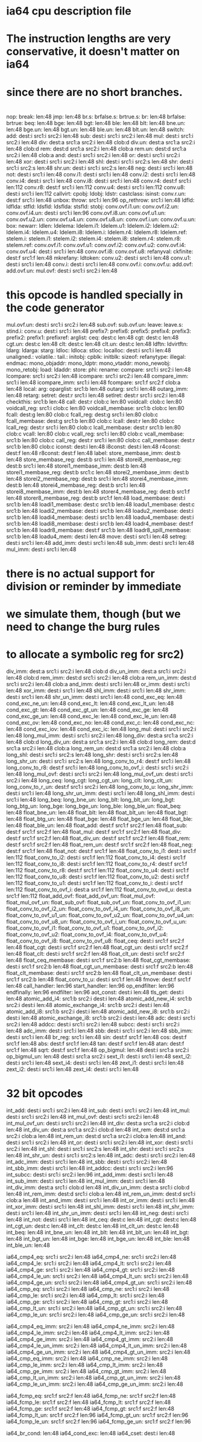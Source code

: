 # ia64 cpu description file
#
# The instruction lengths are very conservative, it doesn't matter on ia64
# since there are no short branches.
#

nop:
break: len:48
jmp: len:48
br.s:
brfalse.s:
brtrue.s:
br: len:48
brfalse:
brtrue:
beq: len:48
bge: len:48
bgt: len:48
ble: len:48
blt: len:48
bne.un: len:48
bge.un: len:48
bgt.un: len:48
ble.un: len:48
blt.un: len:48
switch:
add: dest:i src1:i src2:i len:48
sub: dest:i src1:i src2:i len:48
mul: dest:i src1:i src2:i len:48
div: dest:a src1:a src2:i len:48 clob:d
div.un: dest:a src1:a src2:i len:48 clob:d
rem: dest:d src1:a src2:i len:48 clob:a
rem.un: dest:d src1:a src2:i len:48 clob:a
and: dest:i src1:i src2:i len:48
or: dest:i src1:i src2:i len:48
xor: dest:i src1:i src2:i len:48
shl: dest:i src1:i src2:s len:48
shr: dest:i src1:i src2:s len:48
shr.un: dest:i src1:i src2:s len:48
neg: dest:i src1:i len:48
not: dest:i src1:i len:48
conv.i1: dest:i src1:i len:48
conv.i2: dest:i src1:i len:48
conv.i4: dest:i src1:i len:48
conv.i8: dest:i src1:i len:48
conv.r4: dest:f src1:i len:112
conv.r8: dest:f src1:i len:112
conv.u4: dest:i src1:i len:112
conv.u8: dest:i src1:i len:112
callvirt:
cpobj:
ldobj:
ldstr:
castclass:
isinst:
conv.r.un: dest:f src1:i len:48
unbox:
throw: src1:i len:96
op_rethrow: src1:i len:48
ldfld:
ldflda:
stfld:
ldsfld:
ldsflda:
stsfld:
stobj:
conv.ovf.i1.un:
conv.ovf.i2.un:
conv.ovf.i4.un: dest:i src1:i len:96
conv.ovf.i8.un:
conv.ovf.u1.un:
conv.ovf.u2.un:
conv.ovf.u4.un: 
conv.ovf.u8.un:
conv.ovf.i.un:
conv.ovf.u.un:
box:
newarr:
ldlen:
ldelema:
ldelem.i1:
ldelem.u1:
ldelem.i2:
ldelem.u2:
ldelem.i4:
ldelem.u4:
ldelem.i8:
ldelem.i:
ldelem.r4:
ldelem.r8:
ldelem.ref:
stelem.i:
stelem.i1:
stelem.i2:
stelem.i4:
stelem.i8:
stelem.r4:
stelem.r8:
stelem.ref:
conv.ovf.i1:
conv.ovf.u1:
conv.ovf.i2:
conv.ovf.u2:
conv.ovf.i4:
conv.ovf.u4: dest:i src1:i len:48
conv.ovf.i8:
conv.ovf.u8:
refanyval:
ckfinite: dest:f src1:f len:48
mkrefany:
ldtoken:
conv.u2: dest:i src1:i len:48
conv.u1: dest:i src1:i len:48
conv.i: dest:i src1:i len:48
conv.ovf.i:
conv.ovf.u:
add.ovf:
add.ovf.un:
mul.ovf: dest:i src1:i src2:i len:48
# this opcode is handled specially in the code generator
mul.ovf.un: dest:i src1:i src2:i len:48
sub.ovf:
sub.ovf.un:
leave:
leave.s:
stind.i:
conv.u: dest:i src1:i len:48
prefix7:
prefix6:
prefix5:
prefix4:
prefix3:
prefix2:
prefix1:
prefixref:
arglist:
ceq: dest:c len:48
cgt: dest:c len:48
cgt.un: dest:c len:48
clt: dest:c len:48
clt.un: dest:c len:48
ldftn:
ldvirtftn:
ldarg:
ldarga:
starg:
ldloc:
ldloca:
stloc:
localloc: dest:i src1:i len:48
unaligned.:
volatile.:
tail.:
initobj:
cpblk:
initblk:
sizeof:
refanytype:
illegal:
endmac:
mono_objaddr:
mono_ldptr:
mono_vtaddr:
mono_newobj:
mono_retobj:
load:
ldaddr:
store:
phi:
rename:
compare: src1:i src2:i len:48
lcompare: src1:i src2:i len:48
icompare: src1:i src2:i len:48
compare_imm: src1:i len:48
icompare_imm: src1:i len:48
fcompare: src1:f src2:f clob:a len:48
local:
arg:
oparglist: src1:b len:48
outarg: src1:i len:48
outarg_imm: len:48
retarg:
setret: dest:r src1:i len:48
setlret: dest:r src1:i src2:i len:48
checkthis: src1:b len:48
call: dest:r clob:c len:80
voidcall: clob:c len:80
voidcall_reg: src1:i clob:c len:80
voidcall_membase: src1:b clob:c len:80
fcall: dest:g len:80 clob:c
fcall_reg: dest:g src1:i len:80 clob:c
fcall_membase: dest:g src1:b len:80 clob:c
lcall: dest:r len:80 clob:c
lcall_reg: dest:r src1:i len:80 clob:c
lcall_membase: dest:r src1:b len:80 clob:c
vcall: len:80 clob:c
vcall_reg: src1:i len:80 clob:c
vcall_membase: src1:b len:80 clob:c
call_reg: dest:r src1:i len:80 clob:c
call_membase: dest:r src1:b len:80 clob:c
iconst: dest:i len:48
i8const: dest:i len:48
r4const: dest:f len:48
r8const: dest:f len:48
label:
store_membase_imm: dest:b len:48
store_membase_reg: dest:b src1:i len:48
storei8_membase_reg: dest:b src1:i len:48
storei1_membase_imm: dest:b len:48
storei1_membase_reg: dest:b src1:c len:48
storei2_membase_imm: dest:b len:48
storei2_membase_reg: dest:b src1:i len:48
storei4_membase_imm: dest:b len:48
storei4_membase_reg: dest:b src1:i len:48
storei8_membase_imm: dest:b len:48
storer4_membase_reg: dest:b src1:f len:48
storer8_membase_reg: dest:b src1:f len:48
load_membase: dest:i src1:b len:48
loadi1_membase: dest:c src1:b len:48
loadu1_membase: dest:c src1:b len:48
loadi2_membase: dest:i src1:b len:48
loadu2_membase: dest:i src1:b len:48
loadi4_membase: dest:i src1:b len:48
loadu4_membase: dest:i src1:b len:48
loadi8_membase: dest:i src1:b len:48
loadr4_membase: dest:f src1:b len:48
loadr8_membase: dest:f src1:b len:48
loadr8_spill_membase: src1:b len:48
loadu4_mem: dest:i len:48
move: dest:i src1:i len:48
setreg: dest:i src1:i len:48
add_imm: dest:i src1:i len:48
sub_imm: dest:i src1:i len:48
mul_imm: dest:i src1:i len:48
# there is no actual support for division or reminder by immediate
# we simulate them, though (but we need to change the burg rules 
# to allocate a symbolic reg for src2)
div_imm: dest:a src1:i src2:i len:48 clob:d
div_un_imm: dest:a src1:i src2:i len:48 clob:d
rem_imm: dest:d src1:i src2:i len:48 clob:a
rem_un_imm: dest:d src1:i src2:i len:48 clob:a
and_imm: dest:i src1:i len:48
or_imm: dest:i src1:i len:48
xor_imm: dest:i src1:i len:48
shl_imm: dest:i src1:i len:48
shr_imm: dest:i src1:i len:48
shr_un_imm: dest:i src1:i len:48
cond_exc_eq: len:48
cond_exc_ne_un: len:48
cond_exc_lt: len:48
cond_exc_lt_un: len:48
cond_exc_gt: len:48
cond_exc_gt_un: len:48
cond_exc_ge: len:48
cond_exc_ge_un: len:48
cond_exc_le: len:48
cond_exc_le_un: len:48
cond_exc_ov: len:48
cond_exc_no: len:48
cond_exc_c: len:48
cond_exc_nc: len:48
cond_exc_iov: len:48
cond_exc_ic: len:48
long_mul: dest:i src1:i src2:i len:48
long_mul_imm: dest:i src1:i src2:i len:48
long_div: dest:a src1:a src2:i len:48 clob:d
long_div_un: dest:a src1:a src2:i len:48 clob:d
long_rem: dest:d src1:a src2:i len:48 clob:a
long_rem_un: dest:d src1:a src2:i len:48 clob:a
long_shl: dest:i src1:i src2:s len:48
long_shr: dest:i src1:i src2:s len:48
long_shr_un: dest:i src1:i src2:s len:48
long_conv_to_r4: dest:f src1:i len:48
long_conv_to_r8: dest:f src1:i len:48
long_conv_to_ovf_i: dest:i src1:i src2:i len:48
long_mul_ovf: dest:i src1:i src2:i len:48
long_mul_ovf_un: dest:i src1:i src2:i len:48
long_ceq:
long_cgt:
long_cgt_un:
long_clt:
long_clt_un:
long_conv_to_r_un: dest:f src1:i src2:i len:48 
long_conv_to_u:
long_shr_imm: dest:i src1:i len:48
long_shr_un_imm: dest:i src1:i len:48
long_shl_imm: dest:i src1:i len:48
long_beq:
long_bne_un:
long_blt:
long_blt_un:
long_bgt:
long_btg_un:
long_bge:
long_bge_un:
long_ble:
long_ble_un:
float_beq: len:48
float_bne_un: len:48
float_blt: len:48
float_blt_un: len:48
float_bgt: len:48
float_btg_un: len:48
float_bge: len:48
float_bge_un: len:48
float_ble: len:48
float_ble_un: len:48
float_add: dest:f src1:f src2:f len:48
float_sub: dest:f src1:f src2:f len:48
float_mul: dest:f src1:f src2:f len:48
float_div: dest:f src1:f src2:f len:48
float_div_un: dest:f src1:f src2:f len:48
float_rem: dest:f src1:f src2:f len:48
float_rem_un: dest:f src1:f src2:f len:48
float_neg: dest:f src1:f len:48
float_not: dest:f src1:f len:48
float_conv_to_i1: dest:i src1:f len:112
float_conv_to_i2: dest:i src1:f len:112
float_conv_to_i4: dest:i src1:f len:112
float_conv_to_i8: dest:i src1:f len:112
float_conv_to_r4: dest:f src1:f len:112
float_conv_to_r8: dest:f src1:f len:112
float_conv_to_u4: dest:i src1:f len:112
float_conv_to_u8: dest:i src1:f len:112
float_conv_to_u2: dest:i src1:f len:112
float_conv_to_u1: dest:i src1:f len:112
float_conv_to_i: dest:i src1:f len:112
float_conv_to_ovf_i: dest:a src1:f len:112
float_conv_to_ovd_u: dest:a src1:f len:112
float_add_ovf:
float_add_ovf_un:
float_mul_ovf: 
float_mul_ovf_un:
float_sub_ovf:
float_sub_ovf_un:
float_conv_to_ovf_i1_un:
float_conv_to_ovf_i2_un:
float_conv_to_ovf_i4_un:
float_conv_to_ovf_i8_un:
float_conv_to_ovf_u1_un:
float_conv_to_ovf_u2_un:
float_conv_to_ovf_u4_un:
float_conv_to_ovf_u8_un:
float_conv_to_ovf_i_un:
float_conv_to_ovf_u_un:
float_conv_to_ovf_i1:
float_conv_to_ovf_u1:
float_conv_to_ovf_i2:
float_conv_to_ovf_u2:
float_conv_to_ovf_i4:
float_conv_to_ovf_u4:
float_conv_to_ovf_i8:
float_conv_to_ovf_u8:
float_ceq: dest:i src1:f src2:f len:48
float_cgt: dest:i src1:f src2:f len:48
float_cgt_un: dest:i src1:f src2:f len:48
float_clt: dest:i src1:f src2:f len:48
float_clt_un: dest:i src1:f src2:f len:48
float_ceq_membase: dest:i src1:f src2:b len:48
float_cgt_membase: dest:i src1:f src2:b len:48
float_cgt_un_membase: dest:i src1:f src2:b len:48
float_clt_membase: dest:i src1:f src2:b len:48
float_clt_un_membase: dest:i src1:f src2:b len:48
float_conv_to_u: dest:i src1:f len:48
fmove: dest:f src1:f len:48
call_handler: len:96
start_handler: len:96
op_endfilter: len:96
endfinally: len:96
endfilter: len:96
aot_const: dest:i len:48
tls_get: dest:i len:48
atomic_add_i4: src1:b src2:i dest:i len:48
atomic_add_new_i4: src1:b src2:i dest:i len:48
atomic_exchange_i4: src1:b src2:i dest:i len:48
atomic_add_i8: src1:b src2:i dest:i len:48
atomic_add_new_i8: src1:b src2:i dest:i len:48
atomic_exchange_i8: src1:b src2:i dest:i len:48
adc: dest:i src1:i src2:i len:48
addcc: dest:i src1:i src2:i len:48
subcc: dest:i src1:i src2:i len:48
adc_imm: dest:i src1:i len:48
sbb: dest:i src1:i src2:i len:48
sbb_imm: dest:i src1:i len:48
br_reg: src1:i len:48
sin: dest:f src1:f len:48
cos: dest:f src1:f len:48
abs: dest:f src1:f len:48
tan: dest:f src1:f len:48
atan: dest:f src1:f len:48
sqrt: dest:f src1:f len:48
op_bigmul: len:48 dest:i src1:a src2:i
op_bigmul_un: len:48 dest:i src1:a src2:i
sext_i1: dest:i src1:i len:48
sext_i2: dest:i src1:i len:48
sext_i4: dest:i src1:i len:48
zext_i1: dest:i src1:i len:48
zext_i2: dest:i src1:i len:48
zext_i4: dest:i src1:i len:48

# 32 bit opcodes
int_add: dest:i src1:i src2:i len:48
int_sub: dest:i src1:i src2:i len:48
int_mul: dest:i src1:i src2:i len:48
int_mul_ovf: dest:i src1:i src2:i len:48
int_mul_ovf_un: dest:i src1:i src2:i len:48
int_div: dest:a src1:a src2:i clob:d len:48
int_div_un: dest:a src1:a src2:i clob:d len:48
int_rem: dest:d src1:a src2:i clob:a len:48
int_rem_un: dest:d src1:a src2:i clob:a len:48
int_and: dest:i src1:i src2:i len:48
int_or: dest:i src1:i src2:i len:48
int_xor: dest:i src1:i src2:i len:48
int_shl: dest:i src1:i src2:s len:48
int_shr: dest:i src1:i src2:s len:48
int_shr_un: dest:i src1:i src2:s len:48
int_adc: dest:i src1:i src2:i len:48
int_adc_imm: dest:i src1:i len:48
int_sbb: dest:i src1:i src2:i len:48
int_sbb_imm: dest:i src1:i len:48
int_addcc: dest:i src1:i src2:i len:96
int_subcc: dest:i src1:i src2:i len:96
int_add_imm: dest:i src1:i len:48
int_sub_imm: dest:i src1:i len:48
int_mul_imm: dest:i src1:i len:48
int_div_imm: dest:a src1:i clob:d len:48
int_div_un_imm: dest:a src1:i clob:d len:48
int_rem_imm: dest:d src1:i clob:a len:48
int_rem_un_imm: dest:d src1:i clob:a len:48
int_and_imm: dest:i src1:i len:48
int_or_imm: dest:i src1:i len:48
int_xor_imm: dest:i src1:i len:48
int_shl_imm: dest:i src1:i len:48
int_shr_imm: dest:i src1:i len:48
int_shr_un_imm: dest:i src1:i len:48
int_neg: dest:i src1:i len:48
int_not: dest:i src1:i len:48
int_ceq: dest:c len:48
int_cgt: dest:c len:48
int_cgt_un: dest:c len:48
int_clt: dest:c len:48
int_clt_un: dest:c len:48
int_beq: len:48
int_bne_un: len:48
int_blt: len:48
int_blt_un: len:48
int_bgt: len:48
int_bgt_un: len:48
int_bge: len:48
int_bge_un: len:48
int_ble: len:48
int_ble_un: len:48

ia64_cmp4_eq: src1:i src2:i len:48
ia64_cmp4_ne: src1:i src2:i len:48
ia64_cmp4_le: src1:i src2:i len:48
ia64_cmp4_lt: src1:i src2:i len:48
ia64_cmp4_ge: src1:i src2:i len:48
ia64_cmp4_gt: src1:i src2:i len:48
ia64_cmp4_le_un: src1:i src2:i len:48
ia64_cmp4_lt_un: src1:i src2:i len:48
ia64_cmp4_ge_un: src1:i src2:i len:48
ia64_cmp4_gt_un: src1:i src2:i len:48
ia64_cmp_eq: src1:i src2:i len:48
ia64_cmp_ne: src1:i src2:i len:48
ia64_cmp_le: src1:i src2:i len:48
ia64_cmp_lt: src1:i src2:i len:48
ia64_cmp_ge: src1:i src2:i len:48
ia64_cmp_gt: src1:i src2:i len:48
ia64_cmp_lt_un: src1:i src2:i len:48
ia64_cmp_gt_un: src1:i src2:i len:48
ia64_cmp_le_un: src1:i src2:i len:48
ia64_cmp_ge_un: src1:i src2:i len:48

ia64_cmp4_eq_imm: src2:i len:48
ia64_cmp4_ne_imm: src2:i len:48
ia64_cmp4_le_imm: src2:i len:48
ia64_cmp4_lt_imm: src2:i len:48
ia64_cmp4_ge_imm: src2:i len:48
ia64_cmp4_gt_imm: src2:i len:48
ia64_cmp4_le_un_imm: src2:i len:48
ia64_cmp4_lt_un_imm: src2:i len:48
ia64_cmp4_ge_un_imm: src2:i len:48
ia64_cmp4_gt_un_imm: src2:i len:48
ia64_cmp_eq_imm: src2:i len:48
ia64_cmp_ne_imm: src2:i len:48
ia64_cmp_le_imm: src2:i len:48
ia64_cmp_lt_imm: src2:i len:48
ia64_cmp_ge_imm: src2:i len:48
ia64_cmp_gt_imm: src2:i len:48
ia64_cmp_lt_un_imm: src2:i len:48
ia64_cmp_gt_un_imm: src2:i len:48
ia64_cmp_le_un_imm: src2:i len:48
ia64_cmp_ge_un_imm: src2:i len:48

ia64_fcmp_eq: src1:f src2:f len:48
ia64_fcmp_ne: src1:f src2:f len:48
ia64_fcmp_le: src1:f src2:f len:48
ia64_fcmp_lt: src1:f src2:f len:48
ia64_fcmp_ge: src1:f src2:f len:48
ia64_fcmp_gt: src1:f src2:f len:48
ia64_fcmp_lt_un: src1:f src2:f len:96
ia64_fcmp_gt_un: src1:f src2:f len:96
ia64_fcmp_le_un: src1:f src2:f len:96
ia64_fcmp_ge_un: src1:f src2:f len:96

ia64_br_cond: len:48
ia64_cond_exc: len:48
ia64_cset: dest:i len:48

